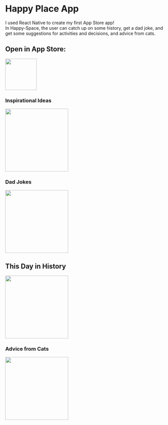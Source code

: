# Happy Place App

I used React Native to create my first App Store app! <br />
In Happy-Space,  the user can catch up on some history, get a dad joke, and get some suggestions for activities and decisions, and advice from cats.

## Open in App Store:

<a href="https://apps.apple.com/us/app/happy-space/id1544516931"><img src="https://res.cloudinary.com/bobalobbadingdong/image/upload/v1608138072/Expo%20Projects/icon_j1v8t7.png" align="center" height="100" ></a>



### Inspirational Ideas
<img src="https://res.cloudinary.com/bobalobbadingdong/image/upload/v1608138096/Expo%20Projects/Simulator_Screen_Shot_-_iPhone_12_Pro_Max_-_2020-12-15_at_08.39.51_a8pbuy.png" width="200">

### Dad Jokes
<img src="https://res.cloudinary.com/bobalobbadingdong/image/upload/v1608138093/Expo%20Projects/Simulator_Screen_Shot_-_iPhone_12_Pro_Max_-_2020-12-15_at_08.39.41_qhvdlo.png" width="200">

## This Day in History
<img src="https://res.cloudinary.com/bobalobbadingdong/image/upload/v1608138090/Expo%20Projects/Simulator_Screen_Shot_-_iPhone_12_Pro_Max_-_2020-12-15_at_08.39.27_yc7ejt.png" width="200">

### Advice from Cats
<img src="https://res.cloudinary.com/bobalobbadingdong/image/upload/v1608138088/Expo%20Projects/Simulator_Screen_Shot_-_iPhone_12_Pro_Max_-_2020-12-15_at_08.39.01_yc6fxt.png" width="200">
